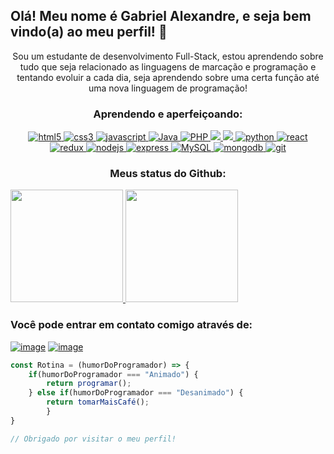 ## Olá! Meu nome é Gabriel Alexandre, e seja bem vindo(a) ao meu perfil! 👋
<p align="center">Sou um estudante de desenvolvimento Full-Stack, estou aprendendo sobre tudo que seja relacionado as linguagens de marcação e programação e tentando evoluir a cada dia, seja aprendendo sobre uma certa função até uma nova linguagem de programação!</p>
<div align="center">
    <h3>Aprendendo e aperfeiçoando:</h3>
</div>
<p align="center">
    <a href="https://www.w3.org/html/" target="_blank"> 
        <img src="https://img.shields.io/badge/html-E34F26.svg?style=for-the-badge&logo=html5&logoColor=white"
          alt="html5"/> 
      </a>
      <a href="https://www.w3schools.com/css/" target="_blank">
        <img src="https://img.shields.io/badge/css-1572B6.svg?style=for-the-badge&logo=css3&logoColor=white"
          alt="css3"/>
    </a>
    <a href="https://developer.mozilla.org/en-US/docs/Web/JavaScript" target="_blank"> 
      <img src="https://img.shields.io/badge/Javascript-F7DF1E.svg?style=for-the-badge&logo=javascript&logoColor=black"
          alt="javascript"/> 
    </a>
    <a href="https://dev.java" target="_blank">
        <img src="https://img.shields.io/badge/Java-ED8B00?style=for-the-badge&logo=openjdk&logoColor=white" alt="Java" />
    </a>
    <a href="https://www.php.net/" target="_blank">
      <img src="https://img.shields.io/badge/PHP-777BB4?style=for-the-badge&logo=php&logoColor=white" alt="PHP">
    </a>
    <a href="https://www.w3schools.com/cpp/">
        <img src="https://img.shields.io/badge/c++-%2300599C.svg?style=for-the-badge&logo=c%2B%2B&logoColor=white)" />
    </a>
    <a href="https://www.w3schools.com/cs/">
        <img src="https://img.shields.io/badge/c%23-%23239120.svg?style=for-the-badge&logo=c-sharp&logoColor=white") />
    </a>
    <a href="https://www.python.org/" target="_blank"> 
        <img src="https://img.shields.io/badge/Python-3776AB?style=for-the-badge&logo=python&logoColor=white"
          alt="python"/>
    </a>
    <a href="https://reactjs.org/" target="_blank"> 
        <img src="https://img.shields.io/badge/reactjs-61DAFB.svg?style=for-the-badge&logo=react&logoColor=black"
          alt="react"/> 
    </a>
    <a href="https://redux.js.org" target="_blank"> 
        <img src="https://img.shields.io/badge/redux-764ABC.svg?style=for-the-badge&logo=redux&logoColor=white" alt="redux"/> 
    </a> 
    <a href="https://nodejs.org" target="_blank"> 
        <img src="https://img.shields.io/badge/node.js-339933.svg?style=for-the-badge&logo=nodedotjs&logoColor=white"
          alt="nodejs"/> 
    </a>
    <a href="https://expressjs.com" target="_blank">
        <img src="https://img.shields.io/badge/express-000000.svg?style=for-the-badge&logo=express&logoColor=white"
          alt="express" />
    </a>
    <a href="https://www.mysql.com/" target="_blank"> 
      <img src="https://img.shields.io/badge/MySQL-00000F?style=for-the-badge&logo=mysql&logoColor=white" alt="MySQL">
    </a>
    <a href="https://www.mongodb.com/" target="_blank"> 
        <img src="https://img.shields.io/badge/mongodb-47A248.svg?style=for-the-badge&logo=mongodb&logoColor=white"
          alt="mongodb"/> 
    </a>
    <a href="https://git-scm.com/" target="_blank">
        <img src="https://img.shields.io/badge/git-F05032.svg?style=for-the-badge&logo=git&logoColor=white"
          alt="git"/>
    </a>
</p>
<p align="center">
    <h3 align="center">Meus status do Github:</h3>
<a href="https://github.com/Scoorpioon">
  <img height="180em" src="https://github-readme-stats-eight-theta.vercel.app/api?username=Scoorpioon&show_icons=true&theme=dark&include_all_commits=true&count_private=true"/>
  <img height="180em" src="https://github-readme-stats-eight-theta.vercel.app/api/top-langs/?username=Scoorpioon&layout=compact&langs_count=8&theme=dark&include_all_commits=true&count_private=true"/>
</a>
</p>

### Você pode entrar em contato comigo através de:
[![image](https://img.shields.io/badge/LinkedIn-0077B5?style=for-the-badge&logo=linkedin&logoColor=white)](https://www.linkedin.com/in/gabriel-alexandre-82355723b/)
[![image](https://img.shields.io/badge/Gmail-D14836?style=for-the-badge&logo=gmail&logoColor=white)](mailto:gabrielalexandre1337@gmail.com)

```javascript
const Rotina = (humorDoProgramador) => {
    if(humorDoProgramador === "Animado") {
        return programar();
    } else if(humorDoProgramador === "Desanimado") {
        return tomarMaisCafé();
        } 
}

// Obrigado por visitar o meu perfil!
```
